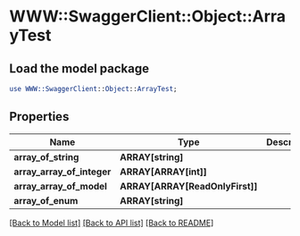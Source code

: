 # WWW::SwaggerClient::Object::ArrayTest

## Load the model package
```perl
use WWW::SwaggerClient::Object::ArrayTest;
```

## Properties
Name | Type | Description | Notes
------------ | ------------- | ------------- | -------------
**array_of_string** | **ARRAY[string]** |  | [optional] 
**array_array_of_integer** | **ARRAY[ARRAY[int]]** |  | [optional] 
**array_array_of_model** | **ARRAY[ARRAY[ReadOnlyFirst]]** |  | [optional] 
**array_of_enum** | **ARRAY[string]** |  | [optional] 

[[Back to Model list]](../README.md#documentation-for-models) [[Back to API list]](../README.md#documentation-for-api-endpoints) [[Back to README]](../README.md)



